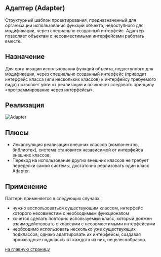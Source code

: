 Адаптер (Adapter)
-------------------------
  Структурный шаблон проектирования, предназначенный для организации использования функций объекта, 
  недоступного для модификации, через специально созданный интерфейс. 
  Адаптер позволяет объектам с несовместимыми интерфейсами работать вместе.
  
Назначение
-------------------------
  Для организации использования функций объекта, недоступного для модификации, через специально созданный интерфейс 
  (приводит интерфейс класса (или нескольких классов) к интерфейсу требуемого вида) 
  позволяет уйти от реализации и позволяет следовать принципу «программирование через интерфейсы». 

Реализация
-------------------------

![Adapter](https://upload.wikimedia.org/wikipedia/ru/thumb/0/04/Adapter_pattern.svg/1920px-Adapter_pattern.svg.png)

Плюсы
-------------------------
 - Инкапсуляция реализации внешних классов (компонентов, библиотек), система становится независимой от интерфейса внешних классов;
 - Переход на использование других внешних классов не требует переделки самой системы, достаточно реализовать один класс Adapter.

Применение
-------------------------
Паттерн применяется в следующих случаях:
 - нужно воспользоваться существующим классом, интерфейс которого несовместим с необходимым функционалом
 - хочется сделать повторно используемый класс, который должен взаимодействовать с классами с несовместимыми интерфейсами 
 - необходимо использовать несколько уже существующих подклассов, однако адаптировать их интерфейсы, 
 создавая производные подклассы от каждого из них, нецелесообразно. 
 
 [на главную страницу](https://github.com/EvgeniyShipov/patterns)